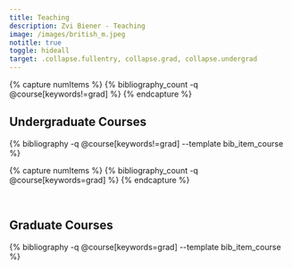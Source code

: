 ```yaml
---
title: Teaching
description: Zvi Biener - Teaching
image: /images/british_m.jpeg
notitle: true
toggle: hideall
target: .collapse.fullentry, collapse.grad, collapse.undergrad
---
```


{% capture numItems %}
{% bibliography_count -q @course[keywords!=grad]  %}
{% endcapture %}

<h2 class="bibliography" style="counter-reset:bibitem {{numItems|plus:1}}">
	<a class="plus-icon minus" data-toggle="collapse"  data-target=".collapse.undergrad" data-text="Collapse">Undergraduate Courses</a>&nbsp;

</h2>


<div class="nolisting collapse undergrad show">
{% bibliography -q @course[keywords!=grad] --template bib_item_course %}
</div>

{% capture numItems %}
{% bibliography_count -q @course[keywords=grad]  %}
{% endcapture %}

<br>
<h2 class="bibliography" style="counter-reset:bibitem {{numItems|plus:1}}">
	<a class="plus-icon minus" data-toggle="collapse"  data-target=".collapse.grad" data-text="Collapse">Graduate Courses</a>&nbsp;
</h2>


<div class="nolisting item_content collapse grad show">
{% bibliography -q @course[keywords=grad] --template bib_item_course %}
</div>